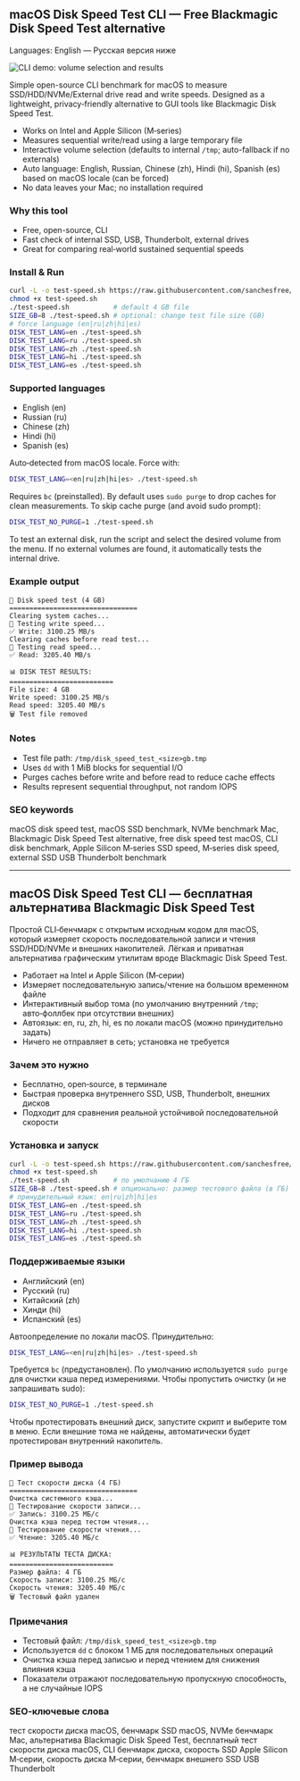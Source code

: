 ## macOS Disk Speed Test CLI — Free Blackmagic Disk Speed Test alternative

Languages: English — Русская версия ниже

![CLI demo: volume selection and results](./screenshot.png)

Simple open-source CLI benchmark for macOS to measure SSD/HDD/NVMe/External drive read and write speeds. Designed as a lightweight, privacy‑friendly alternative to GUI tools like Blackmagic Disk Speed Test.

- Works on Intel and Apple Silicon (M‑series)
- Measures sequential write/read using a large temporary file
- Interactive volume selection (defaults to internal `/tmp`; auto-fallback if no externals)
- Auto language: English, Russian, Chinese (zh), Hindi (hi), Spanish (es) based on macOS locale (can be forced)
- No data leaves your Mac; no installation required

### Why this tool
- Free, open-source, CLI
- Fast check of internal SSD, USB, Thunderbolt, external drives
- Great for comparing real‑world sustained sequential speeds

### Install & Run
```bash
curl -L -o test-speed.sh https://raw.githubusercontent.com/sanchesfree/macos-disk-speed-test-cli/main/test-speed.sh
chmod +x test-speed.sh
./test-speed.sh           # default 4 GB file
SIZE_GB=8 ./test-speed.sh # optional: change test file size (GB)
# force language (en|ru|zh|hi|es)
DISK_TEST_LANG=en ./test-speed.sh
DISK_TEST_LANG=ru ./test-speed.sh
DISK_TEST_LANG=zh ./test-speed.sh
DISK_TEST_LANG=hi ./test-speed.sh
DISK_TEST_LANG=es ./test-speed.sh
```

### Supported languages
- English (en)
- Russian (ru)
- Chinese (zh)
- Hindi (hi)
- Spanish (es)

Auto‑detected from macOS locale. Force with:
```bash
DISK_TEST_LANG=<en|ru|zh|hi|es> ./test-speed.sh
```

Requires `bc` (preinstalled). By default uses `sudo purge` to drop caches for clean measurements. To skip cache purge (and avoid sudo prompt):
```bash
DISK_TEST_NO_PURGE=1 ./test-speed.sh
```

To test an external disk, run the script and select the desired volume from the menu. If no external volumes are found, it automatically tests the internal drive.

### Example output
```
🚀 Disk speed test (4 GB)
================================
Clearing system caches...
📝 Testing write speed...
✅ Write: 3100.25 MB/s
Clearing caches before read test...
📖 Testing read speed...
✅ Read: 3205.40 MB/s

📊 DISK TEST RESULTS:
==========================
File size: 4 GB
Write speed: 3100.25 MB/s
Read speed: 3205.40 MB/s
🗑️ Test file removed
```

### Notes
- Test file path: `/tmp/disk_speed_test_<size>gb.tmp`
- Uses `dd` with 1 MiB blocks for sequential I/O
- Purges caches before write and before read to reduce cache effects
- Results represent sequential throughput, not random IOPS

### SEO keywords
macOS disk speed test, macOS SSD benchmark, NVMe benchmark Mac, Blackmagic Disk Speed Test alternative, free disk speed test macOS, CLI disk benchmark, Apple Silicon M‑series SSD speed, M‑series disk speed, external SSD USB Thunderbolt benchmark

---

## macOS Disk Speed Test CLI — бесплатная альтернатива Blackmagic Disk Speed Test

Простой CLI‑бенчмарк с открытым исходным кодом для macOS, который измеряет скорость последовательной записи и чтения SSD/HDD/NVMe и внешних накопителей. Лёгкая и приватная альтернатива графическим утилитам вроде Blackmagic Disk Speed Test.

- Работает на Intel и Apple Silicon (M‑серии)
- Измеряет последовательную запись/чтение на большом временном файле
- Интерактивный выбор тома (по умолчанию внутренний `/tmp`; авто‑фоллбек при отсутствии внешних)
- Автоязык: en, ru, zh, hi, es по локали macOS (можно принудительно задать)
- Ничего не отправляет в сеть; установка не требуется

### Зачем это нужно
- Бесплатно, open‑source, в терминале
- Быстрая проверка внутреннего SSD, USB, Thunderbolt, внешних дисков
- Подходит для сравнения реальной устойчивой последовательной скорости

### Установка и запуск
```bash
curl -L -o test-speed.sh https://raw.githubusercontent.com/sanchesfree/macos-disk-speed-test-cli/main/test-speed.sh
chmod +x test-speed.sh
./test-speed.sh           # по умолчанию 4 ГБ
SIZE_GB=8 ./test-speed.sh # опционально: размер тестового файла (в ГБ)
# принудительный язык: en|ru|zh|hi|es
DISK_TEST_LANG=en ./test-speed.sh
DISK_TEST_LANG=ru ./test-speed.sh
DISK_TEST_LANG=zh ./test-speed.sh
DISK_TEST_LANG=hi ./test-speed.sh
DISK_TEST_LANG=es ./test-speed.sh
```

### Поддерживаемые языки
- Английский (en)
- Русский (ru)
- Китайский (zh)
- Хинди (hi)
- Испанский (es)

Автоопределение по локали macOS. Принудительно:
```bash
DISK_TEST_LANG=<en|ru|zh|hi|es> ./test-speed.sh
```

Требуется `bc` (предустановлен). По умолчанию используется `sudo purge` для очистки кэша перед измерениями. Чтобы пропустить очистку (и не запрашивать sudo):
```bash
DISK_TEST_NO_PURGE=1 ./test-speed.sh
```

Чтобы протестировать внешний диск, запустите скрипт и выберите том в меню. Если внешние тома не найдены, автоматически будет протестирован внутренний накопитель.

### Пример вывода
```
🚀 Тест скорости диска (4 ГБ)
================================
Очистка системного кэша...
📝 Тестирование скорости записи...
✅ Запись: 3100.25 МБ/с
Очистка кэша перед тестом чтения...
📖 Тестирование скорости чтения...
✅ Чтение: 3205.40 МБ/с

📊 РЕЗУЛЬТАТЫ ТЕСТА ДИСКА:
==========================
Размер файла: 4 ГБ
Скорость записи: 3100.25 МБ/с
Скорость чтения: 3205.40 МБ/с
🗑️ Тестовый файл удален
```

### Примечания
- Тестовый файл: `/tmp/disk_speed_test_<size>gb.tmp`
- Используется `dd` с блоком 1 МБ для последовательных операций
- Очистка кэша перед записью и перед чтением для снижения влияния кэша
- Показатели отражают последовательную пропускную способность, а не случайные IOPS

### SEO‑ключевые слова
тест скорости диска macOS, бенчмарк SSD macOS, NVMe бенчмарк Mac, альтернатива Blackmagic Disk Speed Test, бесплатный тест скорости диска macOS, CLI бенчмарк диска, скорость SSD Apple Silicon M‑серии, скорость диска M‑серии, бенчмарк внешнего SSD USB Thunderbolt


